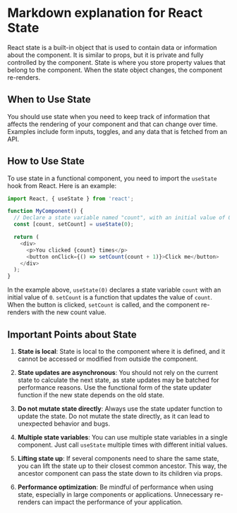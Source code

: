 # Markdown explanation for React State

React state is a built-in object that is used to contain data or information about the component. It is similar to props, but it is private and fully controlled by the component. State is where you store property values that belong to the component. When the state object changes, the component re-renders.

## When to Use State

You should use state when you need to keep track of information that affects the rendering of your component and that can change over time. Examples include form inputs, toggles, and any data that is fetched from an API.

## How to Use State

To use state in a functional component, you need to import the `useState` hook from React. Here is an example:

```javascript
import React, { useState } from 'react';

function MyComponent() {
  // Declare a state variable named "count", with an initial value of 0
  const [count, setCount] = useState(0);

  return (
    <div>
      <p>You clicked {count} times</p>
      <button onClick={() => setCount(count + 1)}>Click me</button>
    </div>
  );
}
```

In the example above, `useState(0)` declares a state variable `count` with an initial value of `0`. `setCount` is a function that updates the value of `count`. When the button is clicked, `setCount` is called, and the component re-renders with the new count value.

## Important Points about State

1. **State is local**: State is local to the component where it is defined, and it cannot be accessed or modified from outside the component.

2. **State updates are asynchronous**: You should not rely on the current state to calculate the next state, as state updates may be batched for performance reasons. Use the functional form of the state updater function if the new state depends on the old state.

3. **Do not mutate state directly**: Always use the state updater function to update the state. Do not mutate the state directly, as it can lead to unexpected behavior and bugs.

4. **Multiple state variables**: You can use multiple state variables in a single component. Just call `useState` multiple times with different initial values.

5. **Lifting state up**: If several components need to share the same state, you can lift the state up to their closest common ancestor. This way, the ancestor component can pass the state down to its children via props.

6. **Performance optimization**: Be mindful of performance when using state, especially in large components or applications. Unnecessary re-renders can impact the performance of your application.